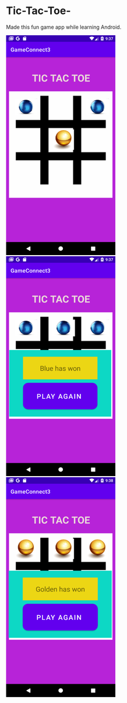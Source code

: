 # Tic-Tac-Toe-
Made this fun game app while learning Android.

<p float="right">
<img src="https://github.com/prateek-gaur709/Project-images/blob/master/Screenshot_20210620_093705.png" height="600" width="300">  
<img src="https://github.com/prateek-gaur709/Project-images/blob/master/Screenshot_20210620_093723.png" height="600" width="300">  
<img src="https://github.com/prateek-gaur709/Project-images/blob/master/Screenshot_20210620_093803.png" height="600" width="300">
  
</p>

